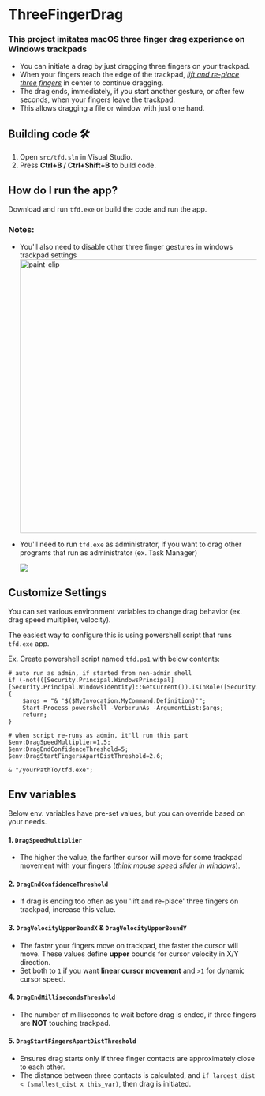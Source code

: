 # ThreeFingerDrag

### This project imitates macOS three finger drag experience on Windows trackpads
- You can initiate a drag by just dragging three fingers on your trackpad.
- When your fingers reach the edge of the trackpad, <ins>*lift and re-place three fingers*</ins> in center to continue dragging.
- The drag ends, immediately, if you start another gesture, or after few seconds, when your fingers leave the trackpad.
- This allows dragging a file or window with just one hand.

## Building code 🛠️
1. Open `src/tfd.sln` in Visual Studio.
2. Press **Ctrl+B / Ctrl+Shift+B** to build code.

## How do I run the app?
Download and run `tfd.exe` or build the code and run the app.

### Notes:
- You'll also need to disable other three finger gestures in windows trackpad settings
    <img width="555" alt="paint-clip" src="https://user-images.githubusercontent.com/3400083/204067942-55fb5923-6101-4580-8916-35dce32fbe6a.png" />

- You'll need to run `tfd.exe` as administrator, if you want to drag other programs that run as administrator (ex. Task Manager)

    <img src="https://user-images.githubusercontent.com/3400083/203868101-65520672-44e3-4e50-a69c-15585f23da7b.png" />


## Customize Settings 
You can set various environment variables to change drag behavior (ex. drag speed multiplier, velocity).

The easiest way to configure this is using powershell script that runs `tfd.exe` app.

Ex. Create powershell script named `tfd.ps1` with below contents:
```
# auto run as admin, if started from non-admin shell
if (-not(([Security.Principal.WindowsPrincipal][Security.Principal.WindowsIdentity]::GetCurrent()).IsInRole([Security.Principal.WindowsBuiltInRole]"Administrator")))
{
    $args = "& '$($MyInvocation.MyCommand.Definition)'";
    Start-Process powershell -Verb:runAs -ArgumentList:$args;
    return;
}

# when script re-runs as admin, it'll run this part
$env:DragSpeedMultiplier=1.5;
$env:DragEndConfidenceThreshold=5;
$env:DragStartFingersApartDistThreshold=2.6;

& "/yourPathTo/tfd.exe";
```

## Env variables
Below env. variables have pre-set values, but you can override based on your needs.
#### 1. `DragSpeedMultiplier`
- The higher the value, the farther cursor will move for some trackpad movement with your fingers (*think mouse speed slider in windows*).
#### 2. `DragEndConfidenceThreshold`
- If drag is ending too often as you 'lift and re-place' three fingers on trackpad, increase this value.
#### 3. `DragVelocityUpperBoundX` & `DragVelocityUpperBoundY`
- The faster your fingers move on trackpad, the faster the cursor will move. These values define **upper** bounds for cursor velocity in X/Y direction.
- Set both to `1` if you want **linear cursor movement** and `>1` for dynamic cursor speed.
#### 4. `DragEndMillisecondsThreshold`
- The number of milliseconds to wait before drag is ended, if three fingers are **NOT** touching trackpad.
#### 5. `DragStartFingersApartDistThreshold`
- Ensures drag starts only if three finger contacts are approximately close to each other.
- The distance between three contacts is calculated, and `if largest_dist < (smallest_dist x this_var)`, then drag is initiated.
